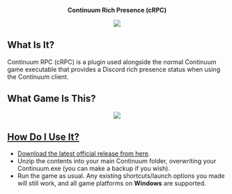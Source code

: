 <p align="center"><b>Continuum Rich Presence (cRPC)</b></p>

<p align="center"><img src="https://cdn.discordapp.com/attachments/447292498226970644/740429255359463576/unknown.png"></p>

## What Is It?
Continuum RPC (cRPC) is a plugin used alongside the normal Continuum game executable that provides a Discord rich presence status when using the Continuum client.

## What Game Is This?
<p align="center"><a href="https://store.steampowered.com/app/352700/Subspace_Continuum/"><img src="https://cdn.discordapp.com/attachments/447292498226970644/744990362359300136/unknown.png"</a></p>

## How Do I Use It?
* Download the latest official release from [here](https://github.com/purge-dev/ContinuumRPC/releases).
* Unzip the contents into your main Continuum folder, overwriting your Continuum.exe (you can make a backup if you wish).
* Run the game as usual. Any existing shortcuts/launch options you made will still work, and all game platforms on **Windows** are supported.
